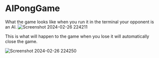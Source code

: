 # AIPongGame
What the game looks like when you run it in the terminal your opponent is an AI.
![Screenshot 2024-02-26 224211](https://github.com/MattLovesToCode/AIPongGame/assets/134560399/c371a0d3-2f81-4b88-8604-e725dba37769)

This is what will happen to the game when you lose it will automatically close the game.

![Screenshot 2024-02-26 224250](https://github.com/MattLovesToCode/AIPongGame/assets/134560399/1f91fe5a-05a9-4ed3-ae79-489cfc415657)
